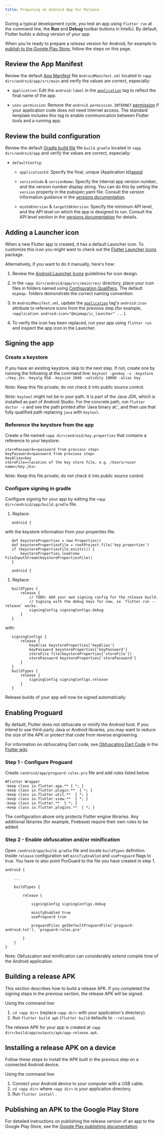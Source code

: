 ```yaml
---
title: Preparing an Android App for Release
---
```


During a typical development cycle, you test an app using
`flutter run` at the command line, the **Run** and **Debug**
toolbar buttons in IntelliJ. By default,
Flutter builds a *debug* version of your app.

When you're ready to prepare a *release* version for Android, for example to
[publish to the Google Play Store][play], follow the steps on this page.

## Review the App Manifest

Review the default [App Manifest][manifest] file `AndroidManifest.xml` located
in `<app dir>/android/app/src/main` and verify the values are correct,
especially:

* `application`: Edit the `android:label` in the
 [`application`][applicationtag] tag to reflect the final name of the app.

* `uses-permission`: Remove the `android.permission.INTERNET`
  [permission][permissiontag] if your application code does not need Internet
  access. The standard template includes this tag to enable communication
  between Flutter tools and a running app.

## Review the build configuration

Review the default [Gradle build file][gradlebuild] file `build.gradle`
located in `<app dir>/android/app` and verify the values are correct,
especially:

* `defaultConfig`:

  * `applicationId`: Specify the final, unique (Application Id)[appid]

  * `versionCode` & `versionName`: Specify the internal app version number,
     and the version number display string. You can do this by setting
     the `version` property in the pubspec.yaml file. Consult the version
     information guidance in the [versions documentation][versions].

  * `minSdkVersion` & `targetSdkVersion`: Specify the minimum API level,
     and the API level on which the app is designed to run. Consult the API
     level section in the [versions documentation][versions] for details.

## Adding a Launcher icon

When a new Flutter app is created, it has a default Launcher icon. To
customize this icon you might want to check out the [Flutter Launcher
Icons](https://pub.dartlang.org/packages/flutter_launcher_icons) package.

Alternatively, if you want to do it manually, here's how:

1. Review the [Android Launcher Icons][launchericons] guidelines for icon
   design.

1. In the `<app dir>/android/app/src/main/res/` directory, place your icon files
   in folders named using [Configuration Qualifiers][configurationqualifiers].
   The default `mipmap-` folders demonstrate the correct naming convention.

1. In `AndroidManifest.xml`, update the [`application`][applicationtag] tag's
   `android:icon` attribute to reference icons from the previous step (for
   example, `<application android:icon="@mipmap/ic_launcher" ...`).

1. To verify the icon has been replaced, run your app using `flutter run`
   and inspect the app icon in the Launcher.

## Signing the app

### Create a keystore
If you have an existing keystore, skip to the next step. If not, create one
by running the following at the command line:
`keytool -genkey -v -keystore ~/key.jks -keyalg RSA -keysize 2048 -validity 10000 -alias key`

*Note:* Keep this file private; do not check it into public source control.

*Note:* `keytool` might not be in your path. It is part of the Java JDK,
which is installed as part of Android Studio. For the concrete path,
run `flutter doctor -v` and see the path printed after 'Java binary at:',
and then use that fully qualified path replacing `java` with `keytool`.

### Reference the keystore from the app

Create a file named `<app dir>/android/key.properties` that contains a
reference to your keystore:

```
storePassword=<password from previous step>
keyPassword=<password from previous step>
keyAlias=key
storeFile=<location of the key store file, e.g. /Users/<user name>/key.jks>
```

*Note:* Keep this file private; do not check it into public source control.

### Configure signing in gradle

Configure signing for your app by editing the
`<app dir>/android/app/build.gradle` file.

1. Replace:
```
   android {
```
   with the keystore information from your properties file:
```
   def keystoreProperties = new Properties()
   def keystorePropertiesFile = rootProject.file('key.properties')
   if (keystorePropertiesFile.exists()) {
       keystoreProperties.load(new FileInputStream(keystorePropertiesFile))
   }

   android {
```

1. Replace:
```
   buildTypes {
       release {
           // TODO: Add your own signing config for the release build.
           // Signing with the debug keys for now, so `flutter run --release` works.
           signingConfig signingConfigs.debug
       }
   }
```
   with:
```
   signingConfigs {
       release {
           keyAlias keystoreProperties['keyAlias']
           keyPassword keystoreProperties['keyPassword']
           storeFile file(keystoreProperties['storeFile'])
           storePassword keystoreProperties['storePassword']
       }
   }
   buildTypes {
       release {
           signingConfig signingConfigs.release
       }
   }
```

Release builds of your app will now be signed automatically.


## Enabling Proguard

By default, Flutter does not obfuscate or minify the Android host.
If you intend to use third-party Java or Android libraries,
you may want to reduce the size of the APK or protect that code from
reverse engineering.

For information on obfuscating Dart code, see [Obfuscating Dart
Code](https://github.com/flutter/flutter/wiki/Obfuscating-Dart-Code)
in the [Flutter wiki](https://github.com/flutter/flutter/wiki/).

### Step 1 - Configure Proguard

Create `/android/app/proguard-rules.pro` file and add rules listed below.

```
#Flutter Wrapper
-keep class io.flutter.app.** { *; }
-keep class io.flutter.plugin.**  { *; }
-keep class io.flutter.util.**  { *; }
-keep class io.flutter.view.**  { *; }
-keep class io.flutter.**  { *; }
-keep class io.flutter.plugins.**  { *; }
```

The configuration above only protects Flutter engine libraries.
Any additional libraries (for example, Firebase) require their own
rules to be added.

### Step 2 - Enable obfuscation and/or minification

Open `/android/app/build.gradle` file and locate `buildTypes` definition.
Inside `release` configuration set `minifiyEnabled` and `useProguard` flags
to true. You have to also point ProGuard to the file you have created in step 1.

```
android {

    ...

    buildTypes {

        release {

            signingConfig signingConfigs.debug

            minifyEnabled true
            useProguard true

            proguardFiles getDefaultProguardFile('proguard-android.txt'), 'proguard-rules.pro'

        }
    }
}
```

Note: Obfuscation and minification can considerably extend compile time
of the Android application.

## Building a release APK

This section describes how to build a release APK. If you completed the
signing steps in the previous section, the release APK will be signed.

Using the command line:

1. `cd <app dir>` (replace `<app dir>` with your application's directory).
1. Run `flutter build apk` (`flutter build` defaults to `--release`).

The release APK for your app is created at
`<app dir>/build/app/outputs/apk/app-release.apk`.

## Installing a release APK on a device

Follow these steps to install the APK built in the previous step on a
connected Android device.

Using the command line:

1. Connect your Android device to your computer with a USB cable.
1. `cd <app dir>` where `<app dir>` is your application directory.
1. Run `flutter install` .

## Publishing an APK to the Google Play Store

For detailed instructions on publishing the release version of an app to the
Google Play Store, see the [Google Play publishing documentation][play].

[manifest]: http://developer.android.com/guide/topics/manifest/manifest-intro.html
[manifesttag]: https://developer.android.com/guide/topics/manifest/manifest-element.html
[appid]: https://developer.android.com/studio/build/application-id.html
[permissiontag]: https://developer.android.com/guide/topics/manifest/uses-permission-element.html
[applicationtag]: https://developer.android.com/guide/topics/manifest/application-element.html
[gradlebuild]: https://developer.android.com/studio/build/#module-level
[versions]: https://developer.android.com/studio/publish/versioning.html
[launchericons]: https://developer.android.com/guide/practices/ui_guidelines/icon_design_launcher.html
[configurationqualifiers]: https://developer.android.com/guide/practices/screens_support.html#qualifiers
[play]: https://developer.android.com/distribute/googleplay/start.html
